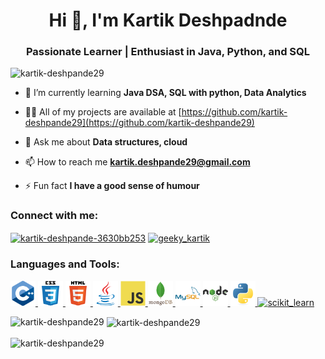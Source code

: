 <h1 align="center">Hi 👋, I'm Kartik Deshpadnde</h1>
<h3 align="center">Passionate Learner | Enthusiast in Java, Python, and SQL</h3>

<p align="left"> <img src="https://komarev.com/ghpvc/?username=kartik-deshpande29&label=Profile%20views&color=0e75b6&style=flat" alt="kartik-deshpande29" /> </p>

- 🌱 I’m currently learning **Java DSA, SQL with python, Data Analytics**

- 👨‍💻 All of my projects are available at [https://github.com/kartik-deshpande29](https://github.com/kartik-deshpande29)

- 💬 Ask me about **Data structures, cloud**

- 📫 How to reach me **kartik.deshpande29@gmail.com**

- ⚡ Fun fact **I have a good sense of humour**

<h3 align="left">Connect with me:</h3>
<p align="left">
<a href="https://linkedin.com/in/kartik-deshpande-3630bb253" target="blank"><img align="center" src="https://raw.githubusercontent.com/rahuldkjain/github-profile-readme-generator/master/src/images/icons/Social/linked-in-alt.svg" alt="kartik-deshpande-3630bb253" height="30" width="40" /></a>
<a href="https://www.leetcode.com/geeky_kartik" target="blank"><img align="center" src="https://raw.githubusercontent.com/rahuldkjain/github-profile-readme-generator/master/src/images/icons/Social/leet-code.svg" alt="geeky_kartik" height="30" width="40" /></a>
</p>

<h3 align="left">Languages and Tools:</h3>
<p align="left"> <a href="https://www.w3schools.com/cpp/" target="_blank" rel="noreferrer"> <img src="https://raw.githubusercontent.com/devicons/devicon/master/icons/cplusplus/cplusplus-original.svg" alt="cplusplus" width="40" height="40"/> </a> <a href="https://www.w3schools.com/css/" target="_blank" rel="noreferrer"> <img src="https://raw.githubusercontent.com/devicons/devicon/master/icons/css3/css3-original-wordmark.svg" alt="css3" width="40" height="40"/> </a> <a href="https://www.w3.org/html/" target="_blank" rel="noreferrer"> <img src="https://raw.githubusercontent.com/devicons/devicon/master/icons/html5/html5-original-wordmark.svg" alt="html5" width="40" height="40"/> </a> <a href="https://www.java.com" target="_blank" rel="noreferrer"> <img src="https://raw.githubusercontent.com/devicons/devicon/master/icons/java/java-original.svg" alt="java" width="40" height="40"/> </a> <a href="https://developer.mozilla.org/en-US/docs/Web/JavaScript" target="_blank" rel="noreferrer"> <img src="https://raw.githubusercontent.com/devicons/devicon/master/icons/javascript/javascript-original.svg" alt="javascript" width="40" height="40"/> </a> <a href="https://www.mongodb.com/" target="_blank" rel="noreferrer"> <img src="https://raw.githubusercontent.com/devicons/devicon/master/icons/mongodb/mongodb-original-wordmark.svg" alt="mongodb" width="40" height="40"/> </a> <a href="https://www.mysql.com/" target="_blank" rel="noreferrer"> <img src="https://raw.githubusercontent.com/devicons/devicon/master/icons/mysql/mysql-original-wordmark.svg" alt="mysql" width="40" height="40"/> </a> <a href="https://nodejs.org" target="_blank" rel="noreferrer"> <img src="https://raw.githubusercontent.com/devicons/devicon/master/icons/nodejs/nodejs-original-wordmark.svg" alt="nodejs" width="40" height="40"/> </a> <a href="https://www.python.org" target="_blank" rel="noreferrer"> <img src="https://raw.githubusercontent.com/devicons/devicon/master/icons/python/python-original.svg" alt="python" width="40" height="40"/> </a> <a href="https://scikit-learn.org/" target="_blank" rel="noreferrer"> <img src="https://upload.wikimedia.org/wikipedia/commons/0/05/Scikit_learn_logo_small.svg" alt="scikit_learn" width="40" height="40"/> </a> </p>

<p><img align="left" src="https://github-readme-stats.vercel.app/api/top-langs?username=kartik-deshpande29&show_icons=true&locale=en&layout=compact" alt="kartik-deshpande29" /></p>

<p>&nbsp;<img align="center" src="https://github-readme-stats.vercel.app/api?username=kartik-deshpande29&show_icons=true&locale=en" alt="kartik-deshpande29" /></p>

<p><img align="center" src="https://github-readme-streak-stats.herokuapp.com/?user=kartik-deshpande29&" alt="kartik-deshpande29" /></p>
